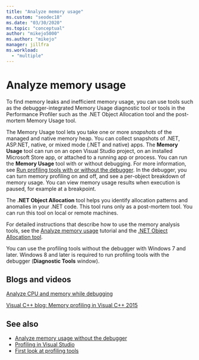```yaml
---
title: "Analyze memory usage"
ms.custom: "seodec18"
ms.date: "03/30/2020"
ms.topic: "conceptual"
author: "mikejo5000"
ms.author: "mikejo"
manager: jillfra
ms.workload:
  - "multiple"
---
```

# Analyze memory usage

To find memory leaks and inefficient memory usage, you can use tools such as the debugger-integrated Memory Usage diagnostic tool or tools in the Performance Profiler such as the .NET Object Allocation tool and the post-mortem Memory Usage tool.

The Memory Usage tool lets you take one or more *snapshots* of the managed and native memory heap. You can collect snapshots of .NET, ASP.NET, native, or mixed mode (.NET and native) apps. The **Memory Usage** tool can run on an open Visual Studio project, on an installed Microsoft Store app, or attached to a running app or process. You can run the **Memory Usage** tool with or without debugging. For more information, see [Run profiling tools with or without the debugger](../profiling/running-profiling-tools-with-or-without-the-debugger.md). In the debugger, you can turn memory profiling on and off, and see a per-object breakdown of memory usage. You can view memory usage results when execution is paused, for example at a breakpoint.

The **.NET Object Allocation** tool helps you identify allocation patterns and anomalies in your .NET code. This tool runs only as a post-mortem tool. You can run this tool on local or remote machines.

For detailed instructions that describe how to use the memory analysis tools, see the [Analyze memory usage](../profiling/memory-usage.md) tutorial and the [.NET Object Allocation tool](../profiling/dotnet-alloc-tool.md).

You can use the profiling tools without the debugger with Windows 7 and later. Windows 8 and later is required to run profiling tools with the debugger (**Diagnostic Tools** window).

## Blogs and videos

[Analyze CPU and memory while debugging](https://devblogs.microsoft.com/visualstudio/analyze-cpu-memory-while-debugging/)

[Visual C++ blog: Memory profiling in Visual C++ 2015](https://devblogs.microsoft.com/cppblog/memory-profiling-in-visual-c-2015/)

## See also

- [Analyze memory usage without the debugger](../profiling/memory-usage-without-debugging2.md)
- [Profiling in Visual Studio](../profiling/index.yml)
- [First look at profiling tools](../profiling/profiling-feature-tour.md)

